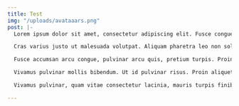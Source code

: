 ```yaml
---
title: Test
img: "/uploads/avataaars.png"
post: |-
  Lorem ipsum dolor sit amet, consectetur adipiscing elit. Fusce congue justo erat, ac fringilla odio luctus eu. Suspendisse felis augue, eleifend non ultrices eget, porttitor viverra purus. Nulla tincidunt fermentum purus sed sollicitudin. Sed malesuada sollicitudin velit, velfff scelerisque nunc auctor sed. Nunc pulvinar diam tellus, vehicula tempus eros condimentum ac. Quisque volutpat felis quis felis malesuada, quis mollis augue tincidunt. Nulla vulputate sapien sit amet ex imperdiet, a porttitor magna gravida. Donec eleifend odio commodo cursus bibendum. Donec vel neque vitae sapien ullamcorper ornare. Vivamuss at odio aliquet erat facilisis lobortis. Integer gravida tincidunt porttitor. Pellentesque congue vitae sem id pharetra. Pellentesque eget diam vel velit dapibus rhoncus. Duis non diam eu odio euismod varius. Vivamus ac volutpat enim, ultrices sollicitudin ex.

  Cras varius justo ut malesuada volutpat. Aliquam pharetra leo non sollicitudin mattis. Pellentesque suscipit erat turpis, ac finibus metus varius sed. Donec a justo vulputate, iaculis risus et, rutrum massa. Cras quis nisi at orci luctus lacinia. Sed condimentum eros nisi, at tempor nulla venenatis sed. Ut in dui convallis quam blandit bibendum in ac lacus. Nam eget cursus justo. Suspendisse accumsan efficitur justo, eget dignissim purus posuere sit amet. Proin lectus augue, efficitur a gravida eu, efficitur id elit. Integer non ante dui. Donec molestie lorem justo, aliquet euismod ex accumsan quis.

  Fusce accumsan arcu congue, pulvinar arcu quis, pretium turpis. Proin in eros a magna rutrum sagittis a eu nulla. Class aptent taciti sociosqu ad litora torquent per conubia nostra, per inceptos himenaeos. Aenean ac nisi justo. Phasellus vel lobortis tellus. Nullam erat nisl, suscipit in ipsum eu, ultrices aliquam urna. Nulla semper diam eu imperdiet imperdiet. Quisque augue orci, pellentesque id tortor eget, mollis dictum dolor. Donec quis tortor vel nunc varius convallis quis non urna. Duis sodales lectus sed eros elementum, at ultrices nibh mattis. Maecenas vulputate felis sed elit lobortis, eu euismod justo laoreet.

  Vivamus pulvinar mollis bibendum. Ut id pulvinar risus. Proin aliquet turpis purus, quis mollis dui finibus id. Sed ac erat id nisl iaculis vestibulum id ut ex. Etiam bibendum eleifend sapien a vehicula. Nulla ac magna ac tortor posuere scelerisque et at odio. Suspendisse sed consequat odio. Vestibulum vestibulum, lorem vitae porta consectetur, nisl nisl mattis risus, at blandit tellus turpis sed arcu. Duis lobortis metus vel libero posuere, blandit pellentesque sapien hendrerit. Pellentesque dignissim libero arcu, vitae accumsan felis venenatis vel.

  Vivamus pulvinar, quam vitae consectetur lacinia, mauris turpis finibus leo, nec sollicitudin lacus libero ut odio. Curabitur sollicitudin posuere ante, nec suscipit ligula sodales in. Suspendisse potenti. Proin erat justo, condimentum non iaculis at, gravida ut libero. Vestibulum ante ipsum primis in faucibus orci luctus et ultrices posuere cubilia curae; Maecenas commodo augue sed nisi tempor, non posuere eros pulvinar. Phasellus eros enim, vestibulum in condimentum imperdiet, feugiat non nisl. Fusce vestibulum enim enim, quis tempus turpis auctor vel. Sed in ex venenatis, maximus ipsum quis, placerat nisl. Aliquam erat volutpat. Vestibulum a risus sodales, imperdiet nibh quis, faucibus tortor. Sed rhoncus ligula ac mauris laoreet, nec vehicula est interdum. Nunc quis laoreet nibh. Maecenas pretium nisi nisi, ac accumsan nisi pulvinar vel. Phasellus sit amet cursus lacus.

---
```

